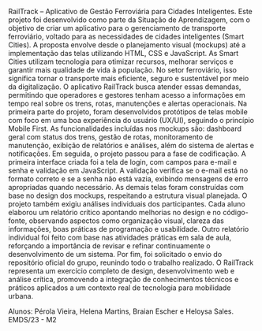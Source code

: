 RailTrack – Aplicativo de Gestão Ferroviária para Cidades Inteligentes.
Este projeto foi desenvolvido como parte da Situação de Aprendizagem, com o objetivo de criar um aplicativo para o gerenciamento de transporte ferroviário, voltado para as necessidades de cidades inteligentes (Smart Cities). A proposta envolve desde o planejamento visual (mockups) até a implementação das telas utilizando HTML, CSS e JavaScript.
As Smart Cities utilizam tecnologia para otimizar recursos, melhorar serviços e garantir mais qualidade de vida à população. No setor ferroviário, isso significa tornar o transporte mais eficiente, seguro e sustentável por meio da digitalização. O aplicativo RailTrack busca atender essas demandas, permitindo que operadores e gestores tenham acesso a informações em tempo real sobre os trens, rotas, manutenções e alertas operacionais.
Na primeira parte do projeto, foram desenvolvidos protótipos de telas mobile com foco em uma boa experiência do usuário (UX/UI), seguindo o princípio Mobile First. As funcionalidades incluídas nos mockups são: dashboard geral com status dos trens, gestão de rotas, monitoramento de manutenção, exibição de relatórios e análises, além do sistema de alertas e notificações.
Em seguida, o projeto passou para a fase de codificação. A primeira interface criada foi a tela de login, com campos para e-mail e senha e validação em JavaScript. A validação verifica se o e-mail está no formato correto e se a senha não está vazia, exibindo mensagens de erro apropriadas quando necessário. As demais telas foram construídas com base no design dos mockups, respeitando a estrutura visual planejada.
O projeto também exigiu análises individuais dos participantes. Cada aluno elaborou um relatório crítico apontando melhorias no design e no código-fonte, observando aspectos como organização visual, clareza das informações, boas práticas de programação e usabilidade. Outro relatório individual foi feito com base nas atividades práticas em sala de aula, reforçando a importância de revisar e refinar continuamente o desenvolvimento de um sistema.
Por fim, foi solicitado o envio do repositório oficial do grupo, reunindo todo o trabalho realizado. O RailTrack representa um exercício completo de design, desenvolvimento web e análise crítica, promovendo a integração de conhecimentos técnicos e práticos aplicados a um contexto real de tecnologia para mobilidade urbana.

Alunos: Pérola Vieira, Helena Martins, Braian Escher e Heloysa Sales. EMDS/23 - M2
